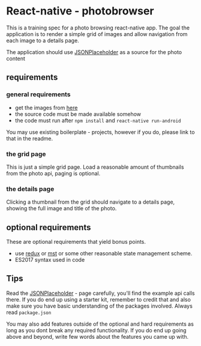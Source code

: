 # React-native - photobrowser

This is a training spec for a photo browsing react-native app. The goal the application is to render a simple grid of images and allow navigation from each image to a details page. 

The application should use [JSONPlaceholder](http://jsonplaceholder.typicode.com) as a source for the photo content

## requirements

### general requirements

- get the images from [here](http://jsonplaceholder.typicode.com/photos) 
- the source code must be made available somehow
- the code must run after `npm install` and `react-native run-android`

You may use existing boilerplate - projects, however if you do, please link to that in the readme.

### the grid page
This is just a simple grid page. Load a reasonable amount of thumbnails from the photo api, paging is optional. 

### the details page
Clicking a thumbnail from the grid should navigate to a details page, showing the full image and title of the photo. 


## optional requirements

These are optional requirements that yield bonus points. 

- use [redux](http://redux.js.org/) or [mst](https://github.com/mobxjs/mobx-state-tree) or some other reasonable state management scheme.
- ES2017 syntax used in code

## Tips

Read the [JSONPlaceholder](http://jsonplaceholder.typicode.com) - page carefully, you'll find the example api calls there. If you do end up using a starter kit, remember to credit that and also make sure you have basic understanding of the packages involved. Always read `package.json`

You may also add features outside of the optional and hard requirements as long as you dont break any required functionality. If you do end up going above and beyond, write few words about the features you came up with.


